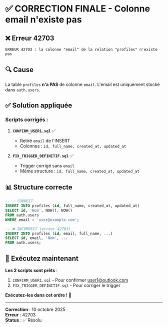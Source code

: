 # ✅ CORRECTION FINALE - Colonne email n'existe pas

## ❌ Erreur 42703

```
ERREUR 42703 : la colonne "email" de la relation "profiles" n'existe pas
```

## 🔍 Cause

La table `profiles` **n'a PAS** de colonne `email`. L'email est uniquement stocké dans `auth.users`.

## ✅ Solution appliquée

### Scripts corrigés :

1. **`CONFIRM_USER1.sql`** ✅
   - Retiré `email` de l'INSERT
   - Colonnes : `id, full_name, created_at, updated_at`

2. **`FIX_TRIGGER_DEFINITIF.sql`** ✅
   - Trigger corrigé sans `email`
   - Même structure : `id, full_name, created_at, updated_at`

## 📊 Structure correcte

```sql
-- ✅ CORRECT
INSERT INTO profiles (id, full_name, created_at, updated_at)
SELECT id, 'Nom', NOW(), NOW()
FROM auth.users
WHERE email = 'user@example.com';

-- ❌ INCORRECT (erreur 42703)
INSERT INTO profiles (id, email, full_name, ...)
SELECT id, email, 'Nom', ...
FROM auth.users;
```

## 🎯 Exécutez maintenant

**Les 2 scripts sont prêts** :

1. `CONFIRM_USER1.sql` - Pour confirmer user1@outlook.com
2. `FIX_TRIGGER_DEFINITIF.sql` - Pour corriger le trigger

**Exécutez-les dans cet ordre !** 🚀

---

**Correction** : 10 octobre 2025  
**Erreur** : 42703  
**Status** : ✅ Résolu
